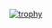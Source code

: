 [![trophy](https://github-profile-trophy.vercel.app/?username=tsukasaoishi)](https://github.com/ryo-ma/github-profile-trophy)
